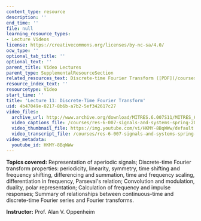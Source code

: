 ```yaml
---
content_type: resource
description: ''
end_time: ''
file: null
learning_resource_types:
- Lecture Videos
license: https://creativecommons.org/licenses/by-nc-sa/4.0/
ocw_type: ''
optional_tab_title: ''
optional_text: ''
parent_title: Video Lectures
parent_type: SupplementalResourceSection
related_resources_text: Discrete-time Fourier Transform ([PDF](/courses/res-6-007-signals-and-systems-spring-2011/resources/mitres_6_007s11_lec11))
resource_index_text: ''
resourcetype: Video
start_time: ''
title: 'Lecture 11: Discrete-Time Fourier Transform'
uid: 4b47049e-0217-8b6b-a7b2-5ef342617c27
video_files:
  archive_url: http://www.archive.org/download/MITRES.6.007S11/MITRES_6-007S11lec11_300k.mp4
  video_captions_file: /courses/res-6-007-signals-and-systems-spring-2011/45a0f77c687655f19af19b29d46a4f95_HKMY-8BqWWw.vtt
  video_thumbnail_file: https://img.youtube.com/vi/HKMY-8BqWWw/default.jpg
  video_transcript_file: /courses/res-6-007-signals-and-systems-spring-2011/25ec2290fd4e7c6c21e5e94ccd6f7a35_HKMY-8BqWWw.pdf
video_metadata:
  youtube_id: HKMY-8BqWWw
---
```


**Topics covered:** Representation of aperiodic signals; Discrete-time Fourier transform properties: periodicity, linearity, symmetry, time shifting and frequency shifting, differencing and summation, time and frequency scaling, differentiation in frequency, Parseval's relation; Convolution and modulation, duality, polar representation; Calculation of frequency and impulse responses; Summary of relationships between continuous-time and discrete-time Fourier series and Fourier transforms.

**Instructor:** Prof. Alan V. Oppenheim

